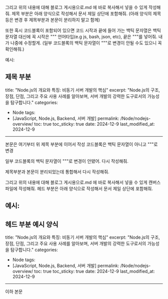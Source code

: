 그리고 위의 내용에 대해 블로그 게시용으로.md 에 바로 복사해서 넣을 수 있게 작성해줘.
제목 부분은 아래 양식으로 작성해서 문서 제일 상단에 포함해줘. (아래 양식의 제목 등은 변경 후 제목부분과 본문이 분리하지 말고 함께)

또한 혹시 코드블록이 포함되어 있으면 코드 시작과 끝에 들어 가는 백틱 문자열은 백틱 문자열 대신에 꼭 시작은 """ 언어타입(e.g js, bash, json, etc), 끝은 """를 넣어줘. 내가 나중에 수정할게. (일부 코드블록의 백틱 문자열이 """로 변경이 안될 수도 있으니 꼭 확인해줘.)

예시:

제목 부분 
---
title: "Node.js의 개요와 특징: 비동기 서버 개발의 핵심"
excerpt: "Node.js의 구조, 장점, 단점, 그리고 주요 사용 사례를 알아보며, 서버 개발의 강력한 도구로서의 가능성을 탐구합니다."
categories:
  - Node
tags:
  - [JavaScript, Node.js, Backend, 서버 개발]
permalink: /Node/nodejs-overview/
toc: true
toc_sticky: true
date: 2024-12-9
last_modified_at: 2024-12-9
---

본문은 여기부터 위 제목 부분에 이어서 작성
코드블록은 백틱 문자열이 아니고 """로 변경



일부 코드블록의 백틱 문자열이 """로 변경이 안됐어. 다시 작성해줘.

제목부분과 본문이 분리되었는데 통합해서 다시 작성해줘.




그리고 위의 내용에 대해 블로그 게시용으로.md 에 바로 복사해서 넣을 수 있게 캔버스 파일에 작성해줘.
헤드 부분은 아래 양식으로 작성해서 문서 제일 상단에 포함해줘. 

## 예시:

헤드 부분 예시 양식
---
title: "Node.js의 개요와 특징: 비동기 서버 개발의 핵심"
excerpt: "Node.js의 구조, 장점, 단점, 그리고 주요 사용 사례를 알아보며, 서버 개발의 강력한 도구로서의 가능성을 탐구합니다."
categories:
  - Node
tags:
  - [JavaScript, Node.js, Backend, 서버 개발]
permalink: /Node/nodejs-overview/
toc: true
toc_sticky: true
date: 2024-12-9
last_modified_at: 2024-12-9
---
이하 본문